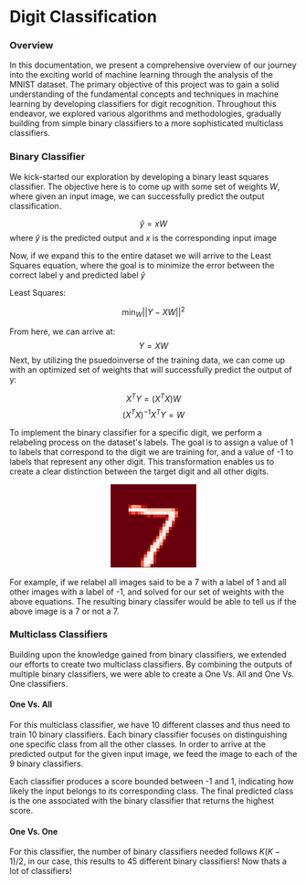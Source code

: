 # Digit Classification


### Overview
In this documentation, we present a comprehensive overview of our journey into the exciting world of machine learning through the analysis of the MNIST dataset. The primary objective of this project was to gain a solid understanding of the fundamental concepts and techniques in machine learning by developing classifiers for digit recognition. Throughout this endeavor, we explored various algorithms and methodologies, gradually building from simple binary classifiers to a more sophisticated multiclass classifiers.

### Binary Classifier
We kick-started our exploration by developing a binary least squares classifier. The objective here is to come up with some set of weights $W$, where given an input image, we can successfully predict the output classification.

$$
 \hat{y} = xW 
$$
where $\hat{y}$ is the predicted output and $x$ is the corresponding input image

Now, if we expand this to the entire dataset we will arrive to the Least Squares equation, where the goal is to minimize the error between the correct label y and predicted label 
$\hat{y}$

Least Squares:

$$
\min_{W} ||Y-XW|| ^2
$$

From here, we can arrive at:
 $$Y = XW$$
Next, by utilizing the psuedoinverse of the training data, we can come up with an optimized set of weights that will successfully predict the output of y:

$$ X^TY = (X^TX)W$$
$$ (X^TX)^{-1}X^TY = W  $$

To implement the binary classifier for a specific digit, we perform a relabeling process on the dataset's labels. The goal is to assign a value of 1 to labels that correspond to the digit we are training for, and a value of -1 to labels that represent any other digit. This transformation enables us to create a clear distinction between the target digit and all other digits.

<p align="center">
  <img src="./photos/mnist_7.png" alt="Example Image">
</p>

For example, if we relabel all images said to be a 7 with a label of 1 and all other images with a label of -1, and solved for our set of weights with the above equations. The resulting binary classifer would be able to tell us if the above image is a 7 or not a 7.



### Multiclass Classifiers
Building upon the knowledge gained from binary classifiers, we extended our efforts to create two multiclass classifiers. By combining the outputs of multiple binary classifiers, we were able to create a One Vs. All and One Vs. One classifiers.

#### One Vs. All
For this multiclass classifier, we have 10 different classes and thus need to train 10 binary classifiers. Each binary classifier focuses on distinguishing one specific class from all the other classes. In order to arrive at the predicted output for the given input image, we feed the image to each of the 9 binary classifiers. 

Each classifier produces a score bounded between -1 and 1, indicating how likely the input belongs to its corresponding class. The final predicted class is the one associated with the binary classifier that returns the highest score.

#### One Vs. One
For this classifier, the number of binary classifiers needed follows $K(K-1)/2$, in our case, this results to 45 different binary classifiers! Now thats a lot of classifiers!













